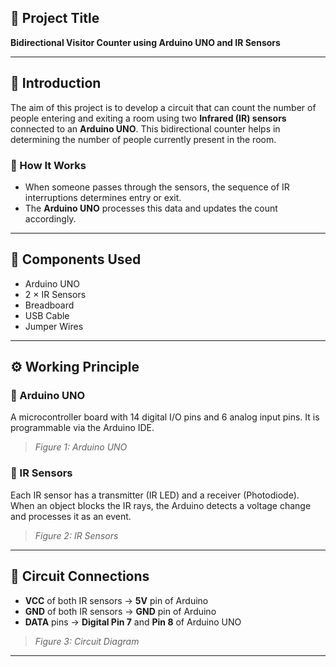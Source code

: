 ## 📌 Project Title  
**Bidirectional Visitor Counter using Arduino UNO and IR Sensors**

---

## 📘 Introduction  
The aim of this project is to develop a circuit that can count the number of people entering and exiting a room using two **Infrared (IR) sensors** connected to an **Arduino UNO**. This bidirectional counter helps in determining the number of people currently present in the room.

### 🧠 How It Works
- When someone passes through the sensors, the sequence of IR interruptions determines entry or exit.
- The **Arduino UNO** processes this data and updates the count accordingly.

---

## 🧩 Components Used
- Arduino UNO  
- 2 × IR Sensors  
- Breadboard  
- USB Cable  
- Jumper Wires  

---

## ⚙️ Working Principle

### 🔸 Arduino UNO  
A microcontroller board with 14 digital I/O pins and 6 analog input pins. It is programmable via the Arduino IDE.

> *Figure 1: Arduino UNO*

### 🔸 IR Sensors  
Each IR sensor has a transmitter (IR LED) and a receiver (Photodiode). When an object blocks the IR rays, the Arduino detects a voltage change and processes it as an event.

> *Figure 2: IR Sensors*

---

## 🔌 Circuit Connections

- **VCC** of both IR sensors → **5V** pin of Arduino  
- **GND** of both IR sensors → **GND** pin of Arduino  
- **DATA** pins → **Digital Pin 7** and **Pin 8** of Arduino UNO  

> *Figure 3: Circuit Diagram*

---

